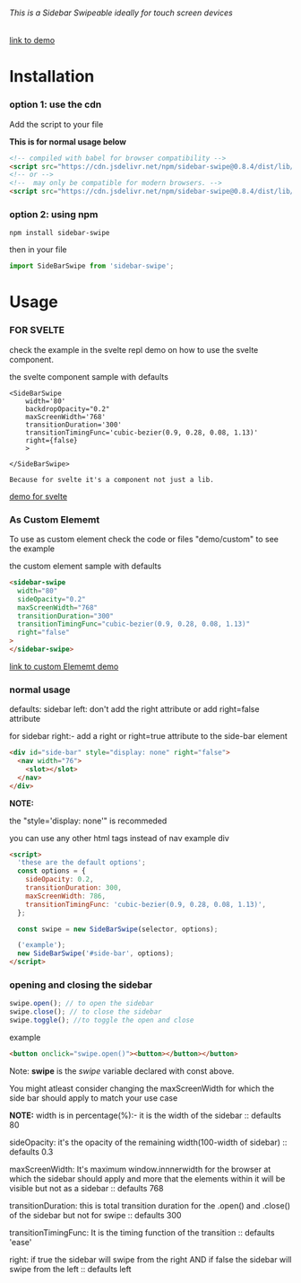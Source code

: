 ###### This is a Sidebar Swipeable ideally for touch screen devices

[link to demo](https://sidebar-swipe.netlify.app/demo/)

# Installation

### option 1: use the cdn

Add the script to your file

**This is for normal usage below**

```html
<!-- compiled with babel for browser compatibility -->
<script src="https://cdn.jsdelivr.net/npm/sidebar-swipe@0.8.4/dist/lib/index.min.js"></script>
<!-- or -->
<!--  may only be compatible for modern browsers. -->
<script src="https://cdn.jsdelivr.net/npm/sidebar-swipe@0.8.4/dist/lib/mb.index.min.js"></script>
```

### option 2: using npm

```shell
npm install sidebar-swipe
```

then in your file

```javascript
import SideBarSwipe from 'sidebar-swipe';
```

# Usage

### FOR SVELTE

check the example in the svelte repl demo on how to use the svelte component.

the svelte component sample with defaults

```svelte
<SideBarSwipe
    width='80'
    backdropOpacity="0.2"
    maxScreenWidth='768'
    transitionDuration='300'
    transitionTimingFunc='cubic-bezier(0.9, 0.28, 0.08, 1.13)'
    right={false}
    >

</SideBarSwipe>
```

    Because for svelte it's a component not just a lib.

[demo for svelte](https://svelte.dev/repl/474bd480f1864a2a8e0de961ba5226e7?version=3.29.7)

### As Custom Elememt

To use as custom element check the code or files "demo/custom" to see the example

the custom element sample with defaults

```html
<sidebar-swipe
  width="80"
  sideOpacity="0.2"
  maxScreenWidth="768"
  transitionDuration="300"
  transitionTimingFunc="cubic-bezier(0.9, 0.28, 0.08, 1.13)"
  right="false"
>
</sidebar-swipe>
```

[link to custom Elememt demo](https://sidebar-swipe.netlify.app/demo/custom)

### normal usage

defaults: sidebar left: don't add the right attribute or add right=false attribute

for sidebar right:- add a right or right=true attribute to the side-bar element

```html
<div id="side-bar" style="display: none" right="false">
  <nav width="76">
    <slot></slot>
  </nav>
</div>
```

**NOTE:**

the "style='display: none'" is recommeded

you can use any other html tags instead of nav example div

```html
<script>
  'these are the default options';
  const options = {
    sideOpacity: 0.2,
    transitionDuration: 300,
    maxScreenWidth: 786,
    transitionTimingFunc: 'cubic-bezier(0.9, 0.28, 0.08, 1.13)',
  };

  const swipe = new SideBarSwipe(selector, options);

  ('example');
  new SideBarSwipe('#side-bar', options);
</script>
```

### opening and closing the sidebar

```javascript
swipe.open(); // to open the sidebar
swipe.close(); // to close the sidebar
swipe.toggle(); //to toggle the open and close
```

example

```html
<button onclick="swipe.open()"><button></button></button>
```

Note: **swipe** is the _swipe_ variable declared with const above.

You might atleast consider changing the maxScreenWidth for which the side bar should apply to match your use case

**NOTE:**
width is in percentage(%):- it is the width of the sidebar :: defaults 80

sideOpacity: it's the opacity of the remaining width(100-width of sidebar) :: defaults 0.3

maxScreenWidth: It's maximum window.innnerwidth for the browser at which the sidebar should apply and more that the elements within it will be visible but not as a sidebar :: defaults 768

transitionDuration: this is total transition duration for the .open() and .close() of the sidebar but not for swipe :: defaults 300

transitionTimingFunc: It is the timing function of the transition :: defaults 'ease'

right: if true the sidebar will swipe from the right AND if false the sidebar will swipe from the left :: defaults left
